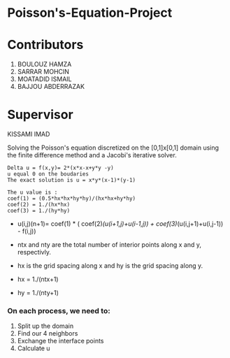 # Poisson's-Equation-Project
 # Contributors
 1) BOULOUZ HAMZA
 2) SARRAR MOHCIN
 3) MOATADID ISMAIL
 4) BAJJOU ABDERRAZAK
 # Supervisor
 KISSAMI IMAD

   Solving the Poisson's equation discretized on the [0,1]x[0,1] domain
   using the finite difference method and a Jacobi's iterative solver.
 
    Delta u = f(x,y)= 2*(x*x-x+y*y -y)
    u equal 0 on the boudaries
    The exact solution is u = x*y*(x-1)*(y-1)
 
    The u value is :
    coef(1) = (0.5*hx*hx*hy*hy)/(hx*hx+hy*hy)
    coef(2) = 1./(hx*hx)
    coef(3) = 1./(hy*hy)
 
 *    u(i,j)(n+1)= coef(1) * (  coef(2)*(u(i+1,j)+u(i-1,j)) + coef(3)*(u(i,j+1)+u(i,j-1)) - f(i,j))

 *   ntx and nty are the total number of interior points along x and y, respectivly.
 
 *   hx is the grid spacing along x and hy is the grid spacing along y.
 *    hx = 1./(ntx+1)
 *    hy = 1./(nty+1)
 ###   On each process, we need to:
   1) Split up the domain
   2) Find our 4 neighbors
   3) Exchange the interface points
   4) Calculate u


